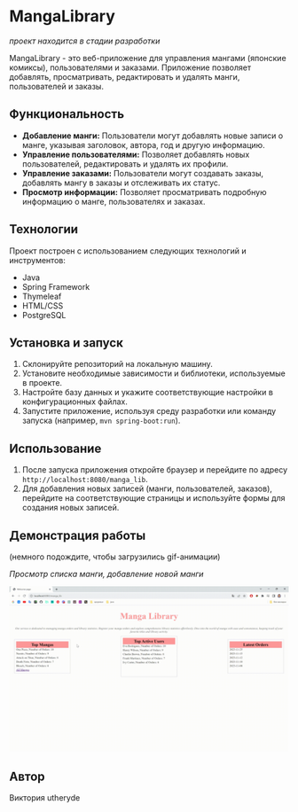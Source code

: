 # MangaLibrary 

*проект находится в стадии разработки*

MangaLibrary - это веб-приложение для управления мангами (японские комиксы), пользователями и заказами. Приложение позволяет добавлять, просматривать, редактировать и удалять манги, пользователей и заказы.

## Функциональность

- **Добавление манги:** Пользователи могут добавлять новые записи о манге, указывая заголовок, автора, год и другую информацию.
- **Управление пользователями:** Позволяет добавлять новых пользователей, редактировать и удалять их профили.
- **Управление заказами:** Пользователи могут создавать заказы, добавлять мангу в заказы и отслеживать их статус.
- **Просмотр информации:** Позволяет просматривать подробную информацию о манге, пользователях и заказах.

## Технологии

Проект построен с использованием следующих технологий и инструментов:
- Java
- Spring Framework
- Thymeleaf
- HTML/CSS
- PostgreSQL

## Установка и запуск

1. Склонируйте репозиторий на локальную машину.
2. Установите необходимые зависимости и библиотеки, используемые в проекте.
3. Настройте базу данных и укажите соответствующие настройки в конфигурационных файлах.
4. Запустите приложение, используя среду разработки или команду запуска (например, `mvn spring-boot:run`).

## Использование

1. После запуска приложения откройте браузер и перейдите по адресу `http://localhost:8080/manga_lib`.
2. Для добавления новых записей (манги, пользователей, заказов), перейдите на соответствующие страницы и используйте формы для создания новых записей.

## Демонстрация работы
(немного подождите, чтобы загрузились gif-анимации)

*Просмотр списка манги, добавление новой манги*

![Скринкаст просмотра списка манги и ее удаления](misc/images/1.gif)

## Автор

Виктория utheryde
